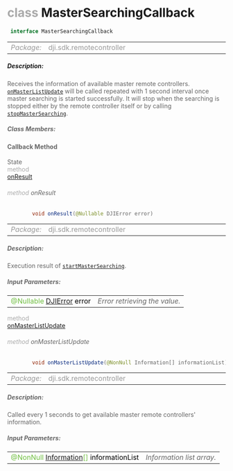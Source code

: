 <div class="article"><h1 ><font color="#AAA">class </font>MasterSearchingCallback</h1></div>

~~~java
 interface MasterSearchingCallback 
~~~

<html><table class="table-supportedby"><tr valign="top"><td width=15%><font color="#999"><i>Package:</i></td><td width=85%><font color="#999">dji.sdk.remotecontroller</td></tr></table></html>



##### Description:



<font color="#666">Receives the information of available master remote controllers.  <code><a href="/Components/RemoteController/DJIRemoteController_MasterSearchingCallbackInterface.html#djiremotecontroller_mastersearchingcallback_onmasterlistupdate">onMasterListUpdate</a></code>  will be called repeated with 1 second interval once master searching  is started successfully. It will stop when the searching is stopped  either by the remote controller itself or by calling <code><a href="/Components/RemoteController/DJIRemoteController.html#djiremotecontroller_stopmasterrcsearch">stopMasterSearching</a></code>.



##### Class Members:



#### Callback Method

<div class="api-row" id="djiremotecontroller_mastersearchingcallback_onresult"><div class="api-col left">State</div><div class="api-col middle" style="color:#AAA">method</div><div class="api-col right"><a class="trigger" href="#djiremotecontroller_mastersearchingcallback_onresult_inline">onResult</a></div></div><div class="inline-doc" id="djiremotecontroller_mastersearchingcallback_onresult_inline"

><div class="article"><h6 ><font color="#AAA">method </font>onResult</h6></div>

~~~java
        void onResult(@Nullable DJIError error)
~~~

<html><table class="table-supportedby"><tr valign="top"><td width=15%><font color="#999"><i>Package:</i></td><td width=85%><font color="#999">dji.sdk.remotecontroller</td></tr></table></html>



##### Description:



<font color="#666">Execution result of <code><a href="/Components/RemoteController/DJIRemoteController.html#djiremotecontroller_startmasterrcsearch">startMasterSearching</a></code>.



##### Input Parameters:

<html><table class="table-inline-parameters"><tr valign="top"><td><font color="#70BF41">@Nullable <a href="/Components/SDKError/DJIError.html#djierror">DJIError</a> <font color="#000">error</td><td><font color="#666"><i>Error retrieving the value.</i></td></tr></table></html></div>

<div class="api-row" id="djiremotecontroller_mastersearchingcallback_onmasterlistupdate"><div class="api-col left"></div><div class="api-col middle" style="color:#AAA">method</div><div class="api-col right"><a class="trigger" href="#djiremotecontroller_mastersearchingcallback_onmasterlistupdate_inline">onMasterListUpdate</a></div></div><div class="inline-doc" id="djiremotecontroller_mastersearchingcallback_onmasterlistupdate_inline"

><div class="article"><h6 ><font color="#AAA">method </font>onMasterListUpdate</h6></div>

~~~java
        void onMasterListUpdate(@NonNull Information[] informationList)
~~~

<html><table class="table-supportedby"><tr valign="top"><td width=15%><font color="#999"><i>Package:</i></td><td width=85%><font color="#999">dji.sdk.remotecontroller</td></tr></table></html>



##### Description:



<font color="#666">Called every 1 seconds to get available master remote controllers' information.



##### Input Parameters:

<html><table class="table-inline-parameters"><tr valign="top"><td><font color="#70BF41">@NonNull <a href="/Components/RemoteController/DJIRemoteController_DJIRCInfo.html#djiremotecontroller_djircinfo">Information</a>[] <font color="#000">informationList</td><td><font color="#666"><i>Information list array.</i></td></tr></table></html></div>


